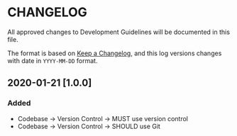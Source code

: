 # CHANGELOG

All approved changes to Development Guidelines will be documented in this file.

The format is based on [Keep a Changelog](https://keepachangelog.com/en/1.0.0/), and this log versions changes with date in `YYYY-MM-DD` format.

## 2020-01-21 [1.0.0]
### Added
- Codebase → Version Control → MUST use version control
- Codebase → Version Control → SHOULD use Git